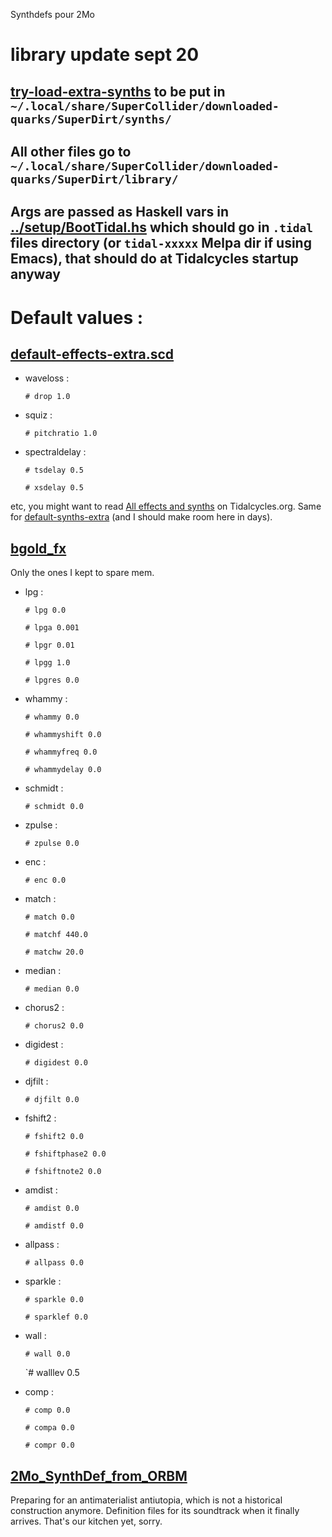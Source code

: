 Synthdefs pour 2Mo

# library update sept 20

## [try-load-extra-synths](https://github.com/pierstu/tidalcycles/edit/master/library/try-load-extra-synths.scd) to be put in `~/.local/share/SuperCollider/downloaded-quarks/SuperDirt/synths/`

## All other files go to `~/.local/share/SuperCollider/downloaded-quarks/SuperDirt/library/`

## Args are passed as Haskell vars in [../setup/BootTidal.hs](https://raw.githubusercontent.com/pierstu/tidalcycles/master/setup/BootTidal.hs) which should go in `.tidal` files directory (or `tidal-xxxxx` Melpa dir if using Emacs), that should do at Tidalcycles startup anyway

# Default values :

## [default-effects-extra.scd](https://raw.githubusercontent.com/pierstu/tidalcycles/master/library/default-effects-extra.scd)

- waveloss : 

  `# drop 1.0`

- squiz :

  `# pitchratio 1.0`

- spectraldelay :

  `# tsdelay 0.5`

  `# xsdelay 0.5`

etc, you might want to read [All effects and synths](https://tidalcycles.org/index.php/All_effects_and_synths) on Tidalcycles.org. Same for [default-synths-extra](https://github.com/pierstu/tidalcycles/raw/master/library/default-synths-extra.scd) (and I should make room here in days).

## [bgold_fx](https://github.com/pierstu/tidalcycles/raw/master/library/bgold_fx.scd)

Only the ones I kept to spare mem.

- lpg :

  `# lpg 0.0`
  
  `# lpga 0.001`
  
  `# lpgr 0.01`
  
  `# lpgg 1.0`
  
  `# lpgres 0.0`

- whammy :

  `# whammy 0.0`
  
  `# whammyshift 0.0`
  
  `# whammyfreq 0.0`
  
  `# whammydelay 0.0`

- schmidt :

  `# schmidt 0.0`

- zpulse :

  `# zpulse 0.0`

- enc :
  
  `# enc 0.0`

- match :

  `# match 0.0`
  
  `# matchf 440.0`
  
  `# matchw 20.0`

- median : 

  `# median 0.0`

- chorus2 :

  `# chorus2 0.0`

- digidest :

  `# digidest 0.0`

- djfilt :

  `# djfilt 0.0`

- fshift2 :

  `# fshift2 0.0`
  
  `# fshiftphase2 0.0`
  
  `# fshiftnote2 0.0`

- amdist :

  `# amdist 0.0`
  
  `# amdistf 0.0`

- allpass :

  `# allpass 0.0`

- sparkle :

  `# sparkle 0.0`
  
  `# sparklef 0.0`

- wall :

  `# wall 0.0`
  
  `# walllev 0.5

- comp :

  `# comp 0.0`
  
  `# compa 0.0`
  
  `# compr 0.0`
  
## [2Mo_SynthDef_from_ORBM](https://github.com/pierstu/tidalcycles/raw/master/library/2Mo_SynthDef_from_ORBM.scd)
  
Preparing for an antimaterialist antiutopia, which is not a historical construction anymore. Definition files for its soundtrack when it finally arrives. That's our kitchen yet, sorry.
